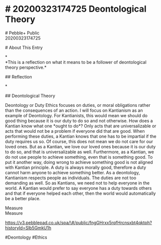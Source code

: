 # \# 20200323174725 Deontological Theory

\# Pebble+ Public\
20200323174725

\# About This Entry

\*\
\*This is a reflection on what it means to be a follower of deontological theory perspective.\*

\#\# Reflection

\*

\#\# Deontological Theory

Deontology or Duty Ethics focuses on duties, or moral obligations rather than the consequences of an action. I will focus on Kantianism as an example of Deontology. For Kantianists, this would mean we should do good thing because it is our duty to do so and not otherwise. How does a Kantian know what one \*ought to do\*? Only acts that are universalizable or acts that would not be a problem if everyone did that are good. When performing these duties, a Kantian knows that one has to be impartial if the duty requires us so. Of course, this does not mean we do not care for our loved ones. But as a Kantian, we love our loved ones because it is our duty to do so, and that is universalizable as well. Furthermore, as a Kantian, we do not use people to achieve something, even that is something good. To put it another way, doing wrong to achieve something good is not aligned with Kantian principle. A duty is always morally good, therefore a duty cannot harm anyone to achieve something better. As a deontology, Kantianism respects people as individuals. The duties are not too demanding as well. So as Kantians, we need not to help everyone in the world. A Kantian would prefer to say everyone has a duty towards others and that if everyone helped each other, then the world would automatically be a better place.

Measure\
Measure

https://v3.pebblepad.co.uk/spa/\#/public/fngGHrxx5rqfHrcnsxbt4qktph?historyId=Slb5GmkU1h

\#Deontology \#Ethics
